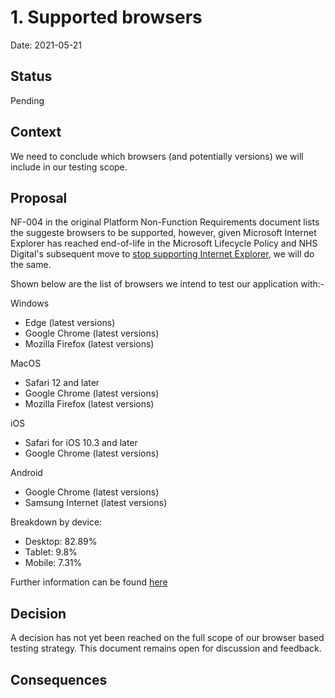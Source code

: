 # 1. Supported browsers

Date: 2021-05-21

## Status

Pending

## Context

We need to conclude which browsers (and potentially versions) we will include in our testing scope.

## Proposal

NF-004 in the original Platform Non-Function Requirements document lists the suggeste browsers to be supported, however, given Microsoft Internet Explorer has reached end-of-life in the Microsoft Lifecycle Policy and NHS Digital's subsequent move to [stop supporting Internet Explorer](https://digital.nhs.uk/about-nhs-digital/standards-for-web-products/withdrawal-of-support-for-internet-explorer), we will do the same.

Shown below are the list of browsers we intend to test our application with:-

Windows

- Edge (latest versions)
- Google Chrome (latest versions) 
- Mozilla Firefox (latest versions) 

MacOS

- Safari 12 and later 
- Google Chrome (latest versions) 
- Mozilla Firefox (latest versions) 

iOS

- Safari for iOS 10.3 and later 
- Google Chrome (latest versions)

Android

- Google Chrome (latest versions)
- Samsung Internet (latest versions)

Breakdown by device:

- Desktop: 82.89%
- Tablet: 9.8%
- Mobile: 7.31%

Further information can be found [here](../../testing/README.md)

## Decision

A decision has not yet been reached on the full scope of our browser based testing strategy.  This document remains open for discussion and feedback.

## Consequences

